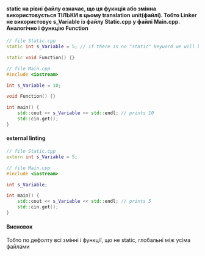 #### static на рівні файлу означає, що ця фукнція або змінна використовується ТІЛЬКИ в цьому translation unit(файлі). Тобто Linker не використовує s_Variable із файлу Static.cpp у файлі Main.cpp. Аналогічно і функцію Function
```cpp
// file Static.cpp
static int s_Variable = 5; // if there is no "static" keyword we will be getting linking error;

static void Function() {}
```

```cpp
// file Main.cpp
#include <iostream>

int s_Variable = 10;

void Function() {}

int main() {
    std::cout << s_Variable << std::endl; // prints 10
    std::cin.get();
}

```

#### external linting
```cpp
// file Static.cpp
extern int s_Variable = 5;
```

```cpp
// file Main.cpp
#include <iostream>

int s_Variable;

int main() {
    std::cout << s_Variable << std::endl; // prints 5
    std::cin.get();
}

```

#### Висновок
Тобто по дефолту всі змінні і функції, що не static, глобальні між усіма файлами